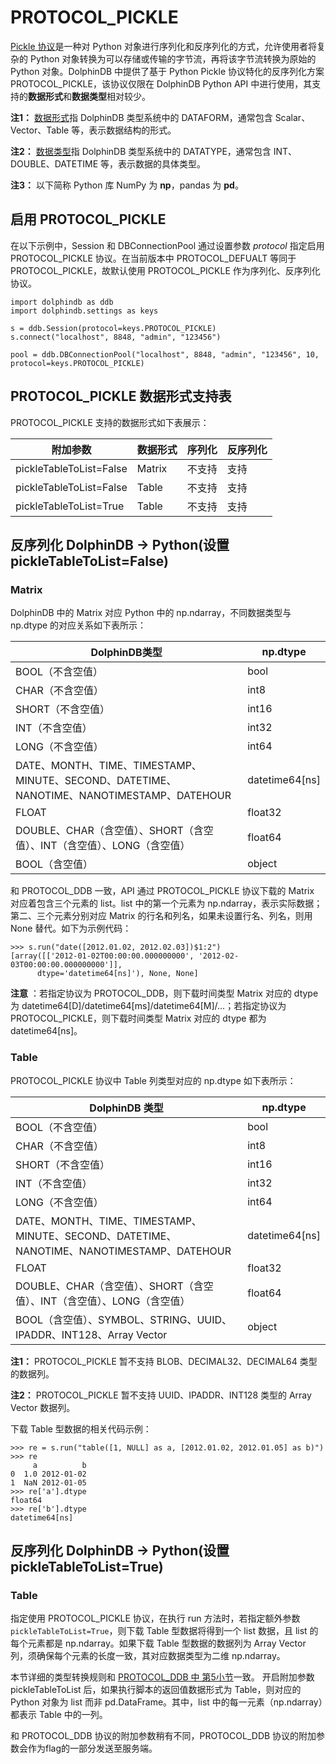 # PROTOCOL\_PICKLE

[Pickle 协议](https://python.readthedocs.io/en/latest/library/pickle.html)是一种对 Python 对象进行序列化和反序列化的方式，允许使用者将复杂的 Python 对象转换为可以存储或传输的字节流，再将该字节流转换为原始的 Python 对象。DolphinDB 中提供了基于 Python Pickle 协议特化的反序列化方案 PROTOCOL\_PICKLE，该协议仅限在 DolphinDB Python API 中进行使用，其支持的**数据形式**和**数据类型**相对较少。

**注1：** [数据形式](../../../../progr/data_forms.html)指 DolphinDB 类型系统中的 DATAFORM，通常包含 Scalar、Vector、Table 等，表示数据结构的形式。

**注2：** [数据类型](../../../../progr/data_types.html)指 DolphinDB 类型系统中的 DATATYPE，通常包含 INT、DOUBLE、DATETIME 等，表示数据的具体类型。

**注3：** 以下简称 Python 库 NumPy 为 **np**，pandas 为 **pd**。

## 启用 PROTOCOL\_PICKLE

在以下示例中，Session 和 DBConnectionPool 通过设置参数 *protocol* 指定启用 PROTOCOL\_PICKLE 协议。在当前版本中 PROTOCOL\_DEFUALT 等同于 PROTOCOL\_PICKLE，故默认使用 PROTOCOL\_PICKLE 作为序列化、反序列化协议。

```
import dolphindb as ddb
import dolphindb.settings as keys

s = ddb.Session(protocol=keys.PROTOCOL_PICKLE)
s.connect("localhost", 8848, "admin", "123456")

pool = ddb.DBConnectionPool("localhost", 8848, "admin", "123456", 10, protocol=keys.PROTOCOL_PICKLE)
```

## PROTOCOL\_PICKLE 数据形式支持表

PROTOCOL\_PICKLE 支持的数据形式如下表展示：

| 附加参数 | 数据形式 | 序列化 | 反序列化 |
| --- | --- | --- | --- |
| pickleTableToList=False | Matrix | 不支持 | 支持 |
| pickleTableToList=False | Table | 不支持 | 支持 |
| pickleTableToList=True | Table | 不支持 | 支持 |

## 反序列化 DolphinDB -> Python(设置 pickleTableToList=False)

### Matrix

DolphinDB 中的 Matrix 对应 Python 中的 np.ndarray，不同数据类型与 np.dtype 的对应关系如下表所示：

| DolphinDB类型 | np.dtype |
| --- | --- |
| BOOL（不含空值） | bool |
| CHAR（不含空值） | int8 |
| SHORT（不含空值） | int16 |
| INT（不含空值） | int32 |
| LONG（不含空值） | int64 |
| DATE、MONTH、TIME、TIMESTAMP、MINUTE、SECOND、DATETIME、NANOTIME、NANOTIMESTAMP、DATEHOUR | datetime64[ns] |
| FLOAT | float32 |
| DOUBLE、CHAR（含空值）、SHORT（含空值）、INT（含空值）、LONG（含空值） | float64 |
| BOOL（含空值） | object |

和 PROTOCOL\_DDB 一致，API 通过 PROTOCOL\_PICKLE 协议下载的 Matrix 对应着包含三个元素的 list。list 中的第一个元素为 np.ndarray，表示实际数据；第二、三个元素分别对应 Matrix 的行名和列名，如果未设置行名、列名，则用 None 替代。如下为示例代码：

```
>>> s.run("date([2012.01.02, 2012.02.03])$1:2")
[array([['2012-01-02T00:00:00.000000000', '2012-02-03T00:00:00.000000000']],
      dtype='datetime64[ns]'), None, None]
```

**注意** ：若指定协议为 PROTOCOL\_DDB，则下载时间类型 Matrix 对应的 dtype 为 datetime64[D]/datetime64[ms]/datetime64[M]/...；若指定协议为 PROTOCOL\_PICKLE，则下载时间类型 Matrix 对应的 dtype 都为 datetime64[ns]。

### Table

PROTOCOL\_PICKLE 协议中 Table 列类型对应的 np.dtype 如下表所示：

| DolphinDB 类型 | np.dtype |
| --- | --- |
| BOOL（不含空值） | bool |
| CHAR（不含空值） | int8 |
| SHORT（不含空值） | int16 |
| INT（不含空值） | int32 |
| LONG（不含空值） | int64 |
| DATE、MONTH、TIME、TIMESTAMP、MINUTE、SECOND、DATETIME、NANOTIME、NANOTIMESTAMP、DATEHOUR | datetime64[ns] |
| FLOAT | float32 |
| DOUBLE、CHAR（含空值）、SHORT（含空值）、INT（含空值）、LONG（含空值） | float64 |
| BOOL（含空值）、SYMBOL、STRING、UUID、IPADDR、INT128、Array Vector | object |

**注1：** PROTOCOL\_PICKLE 暂不支持 BLOB、DECIMAL32、DECIMAL64 类型的数据列。

**注2：** PROTOCOL\_PICKLE 暂不支持 UUID、IPADDR、INT128 类型的 Array Vector 数据列。

下载 Table 型数据的相关代码示例：

```
>>> re = s.run("table([1, NULL] as a, [2012.01.02, 2012.01.05] as b)")
>>> re
     a          b
0  1.0 2012-01-02
1  NaN 2012-01-05
>>> re['a'].dtype
float64
>>> re['b'].dtype
datetime64[ns]
```

## 反序列化 DolphinDB -> Python(设置 pickleTableToList=True)

### Table

指定使用 PROTOCOL\_PICKLE 协议，在执行 run 方法时，若指定额外参数 `pickleTableToList=True`，则下载 Table 型数据将得到一个 list 数据，且 list 的每个元素都是 np.ndarray。如果下载 Table 型数据的数据列为 Array Vector 列，须确保每个元素的长度一致，其对应数据类型为二维 np.ndarray。

本节详细的类型转换规则和 [PROTOCOL\_DDB 中 第5小节](PROTOCOL_DDB.html)一致。
开启附加参数 pickleTableToList 后，如果执行脚本的返回值数据形式为 Table，则对应的 Python 对象为 list 而非 pd.DataFrame。其中，list 中的每一元素（np.ndarray）都表示 Table 中的一列。

和 PROTOCOL\_DDB 协议的附加参数稍有不同，PROTOCOL\_DDB 协议的附加参数会作为flag的一部分发送至服务端。

